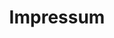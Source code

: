 ---
title: Impressum
seo:
  title: Impressum
  description: Verantwortlich für den Inhalt ist Dipl.-Psych. Sabine Kortbrae 
  extra:
    - name: 'og:type'
      value: website
      keyName: property
    - name: 'og:title'
      value: Impressum
      keyName: property
    - name: 'og:description'
      value: Verantwortlich für den Inhalt ist Dipl.-Psych. Sabine Kortbrae 
      keyName: property
    - name: 'twitter:card'
      value: summary
    - name: 'twitter:title'
      value: Impressum
    - name: 'twitter:description'
      value: Verantwortlich für den Inhalt ist Dipl.-Psych. Sabine Kortbrae 
layout: page
---
